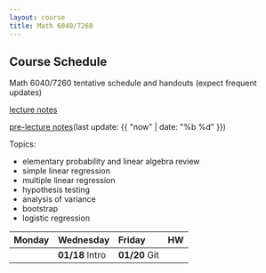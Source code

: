 ```yaml
---
layout: course
title: Math 6040/7260
---
```


## Course Schedule

Math 6040/7260 tentative schedule and handouts (expect frequent updates)

[lecture notes](../notes/combined.pdf)

[pre-lecture notes](../notes/current.pdf)(last update: {{ "now" | date: "%b %d" }})

<!---->

Topics:

- elementary probability and linear algebra review
- simple linear regression
- multiple linear regression
- hypothesis testing
- analysis of variance
- bootstrap
- logistic regression


| Monday | Wednesday | Friday | HW |
|:-----------|:-----------|:------------|:---|
| | **01/18** Intro | **01/20** Git | |